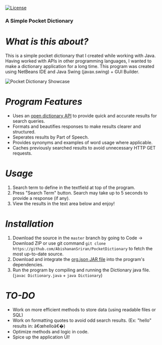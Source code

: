 [![License](https://img.shields.io/badge/License-Apache%202.0-blue.svg)](https://opensource.org/licenses/Apache-2.0)
### A Simple Pocket Dictionary

# *What is this about?* 
   This is a simple pocket dictionary that I created while working with Java. Having worked with APIs in other programming languages, I wanted to make a dictionary application for a long time. This program was created using NetBeans IDE and Java Swing (javax.swing) + GUI Builder.
 
![Pocket Dictionary Showcase](./Pictures/PocketDictionary.png)
 
# *Program Features*
* Uses an [open dictionary API](https://dictionaryapi.dev) to provide quick and accurate results for search queries.
* Formats and beautifies responses to make results clearer and structured.
* Seperates results by Part of Speech.
* Provides synonyms and examples of word usage where applicable.
* Caches previously searched results to avoid unnecessary HTTP GET requests.

# *Usage*
1.  Search term to define in the textfield at top of the program.
2.  Press "Search Term" button. Search may take up to 5 seconds to provide a response (if any).
3.  View the results in the text area below and enjoy!

# *Installation*
1. Download the source in the `master` branch by going to Code -> Download ZIP or use git command `git clone https://github.com/AbishananSriran/PocketDictionary` to fetch the most up-to-date source. 
2. Download and integrate the [org.json JAR file](https://mvnrepository.com/artifact/org.json/json) into the program's dependencies.
3. Run the program by compiling and running the Dictionary java file. (`javac Dictionary.java` + `java Dictionary`) 

# *TO-DO*
* Work on more efficient methods to store data (using readable files or SQL)
* Work on formatting quotes to avoid odd search results. (Ex: "hello" results in: â€œhelloâ€�)
* Optimize methods and logic in code.
* Spice up the application UI!

